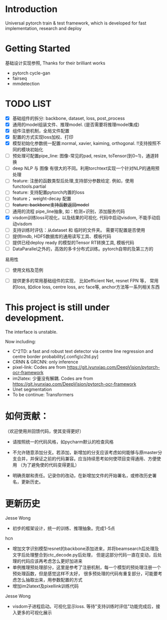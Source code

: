 # Introduction
Universal pytorch train & test framework, 
which is developed for fast implementation, research and deploy 

# Getting Started

基础设计实现参照, Thanks for their brilliant works 
- pytorch cycle-gan
- fairseq
- mmdetection

# TODO LIST
- [X] 基础组件的拆分: backbone, dataset, loss, post_process
- [X] 通用的model组装文件、推理model. (是否需要将推理model集成)
- [X] 组件注册机制，全局文件配置
- [X] 配置的方式实现loss加权、打印
- [X] 模型初始化参数统一配置:normal, xavier, kaiming, orthogonal. !!支持按照不同的模块初始化
- [ ] 预处理可配置pipe_line: 图像-常见的pad, resize, toTensor(到0~1)，通道转换
- [ ] deep NLP 与 图像 有很大的不同。利用torchtext实现一个针对NLP的通用预处理
- [ ] feature: 注册的函数类型后处理,支持部分参数给定. 例如，使用functools.partial
- [ ] feature: 支持配置pytorch内置的loss
- [ ] feature； weight-decay 配置
- [ ] ~~feature: backbone支持函数返回model~~
- [ ] 通用的流程 pipe_line抽象, 如：检测+识别，添加服务代码
- [X] visdom训练loss可视化，以及结果的可视化. 代码中启动visdom, 不能手动启动visdom
- [ ] 支持训练时评估：从dataset 和 临时的文件夹。 需要可配置是否使用
- [ ] 提供lmdb, HDF5数据库的通用读写工具、模板代码
- [ ] 提供已经deploy ready 的模型的Tensor RT转换工具, 模板代码
- [ ] DataParallel之外的，高效的多卡分布式训练。pytorch自带的及第三方的

易用性
- [ ] 使用文档及范例
- [ ] 提供更多的常用基础组件的实现， 比如efficient Net, resnet FPN 等， 
常用的loss, 如dice loss, centre loss, arc face等, anchor方法等一系列相关东西


# This project is still under development.
The interface is unstable.

Now including:
- C^2TD: a fast and robust text detector via centre line regression and centre border probability[.config\c2td.py]
- CRNN & GRCNN: only inference
- pixel-link: Codes are from https://git.iyunxiao.com/DeepVision/pytorch-ocr-framework
- im2latex: 少量没有解耦. Codes are from https://git.iyunxiao.com/DeepVision/pytorch-ocr-framework
- Unet segmentation
- To be continue: Transformers

# 如何贡献：

（欢迎使用并回馈代码，使其变得更好）

- 请按照统一的代码风格，如pycharm默认的检查风格

- 不允许随意添加分支。若添加，新增加的分支应该考虑如何能够与原master分支合并，并保证之前的代码兼容。应当持续思考如何使项目变得通用、方便使用
（为了避免使的代码变得更乱）

- 明确贡献和责任。记录你的改动，在新增加文件的开始署名，或修改历史署名，更新历史。

# 更新历史
Jesse Wong
- 初步的框架设计，统一的训练、推理抽象。完成1-5点

hcn
- 增加文字识别模型resnet的backbone添加进来，并将beamsearch后处理及文字后处理整合到ctc_decode.py后处理，
但是这部分代码一直在变动，后处理的代码应该再考虑怎么更好加进来
- 单例推理预处理部分，这里是参考了注册机制，每一个模型的预处理注册一个预处理函数，但是感觉这样不太好，
很多预处理的代码有重复部分，可能要考虑怎么抽取出来，用参数配置的方式
- 增加im2latext及pixellink训练代码

Jesse Wong
- visdom子进程启动。可视化显示loss. 等待"支持训练时评估"功能完成后，接入更多的可视化展示